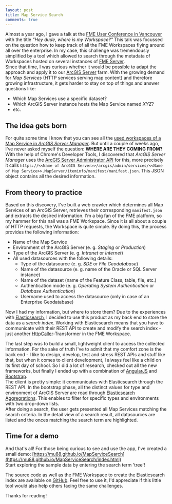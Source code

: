 ```yaml
---
layout: post
title: Map Service Search
comments: true
---
```


Almost a year ago, I gave a talk at the [FME User Conference in Vancouver](https://fmeuc.com/) with the title *"Hey dude, where is my Workspace?"* This talk was focussed on the question how to keep track of all the FME Workspaces flying around all over the enterprise. In my case, this challenge was tremendously simplified by a tool which allowed to search through the metadata of Workspaces hosted on several instances of [FME Server](https://www.safe.com/fme/fme-server/).  
Since that time, I was curious whether it would be possible to adapt the approach and apply it to our [ArcGIS Server](https://www.esri.com/en-us/arcgis/products/arcgis-enterprise/overview) farm. With the growing demand for *Map Services* (HTTP services serving map content) and therefore growing infrastructure, it gets harder to stay on top of things and answer questions like:
* Which Map Services use a specific dataset?
* Which ArcGIS Server instance hosts the Map Service named *XYZ*?
* etc.

## The idea gets born
For quite some time I know that you can see all the [used workspaces of a Map Service in *ArcGIS Server Manager*](http://enterprise.arcgis.com/en/server/latest/publish-services/windows/reviewing-service-workspaces-in-manager.htm). But until a couple of weeks ago, I've never asked myself the question: **WHERE ARE THEY COMING FROM?**  
With the help of Chrome's Developer Tools, I discovered that *ArcGIS Server Manager* uses the [ArcGIS Server Administrator API](https://developers.arcgis.com/rest/services-reference/rest-api-admin.htm) for this, more precisely it calls `https://<<Name of ArcGIS Server>>/arcgis/admin/services/<<Name of Map Service>>.MapServer/iteminfo/manifest/manifest.json`. This JSON object contains all the desired information.

## From theory to practice
Based on this discovery, I've built a web crawler which determines all Map Services of an ArcGIS Server, retrieves their corresponding `manifest.json` and extracts the desired information. I'm a big fan of the FME platform, so my hammer for this nail was a FME Workspace. Since it is all about a couple of HTTP requests, the Workspace is quite simple. By doing this, the process provides the following information:
* Name of the Map Service
* Environment of the ArcGIS Server (e. g. *Staging* or *Production*)
* Type of the ArcGIS Server (e. g. *Intranet* or *Internet*)
* All used datasources with the following details:
  * Type of the datasource  (e. g. *SDE* or *File Geodatabase*)
  * Name of the datasource (e. g. name of the Oracle or SQL Server instance)
  * Name of the dataset (name of the Feature Class, table, file, etc.)
  * Authentication mode (e. g. *Operating System Authentication* or *Database Authentication*)
  * Username used to access the datasource (only in case of an Enterprise Geodatabase)

Now I had my information, but where to store them? Due to the experiences with [Elasticsearch](https://www.elastic.co/products/elasticsearch), I decided to use this product as my back end to store the data as a *search index*. Working with Elasticsearch means that you have to communicate with their REST API to create and modify the search index - just another [HttpCaller](https://www.safe.com/transformers/http-caller/)-Transformer in the FME Workspace.

The last step was to build a small, lightweight client to access the collected information. For the sake of truth I've to admit that my comfort zone is the back end - I like to design, develop, test and stress REST APIs and stuff like that, but when it comes to client development, I always feel like a child on its first day of school. So I did a lot of research, checked out all the new frameworks, but finally I ended up with a combination of [AngularJS](https://angularjs.org/) and [Bootstrap](http://getbootstrap.com/).  
The client is pretty simple: it communicates with Elasticsearch through the REST API. In the bootstrap phase, all the distinct values for type and environment of ArcGIS Server are read through [Elasticsearch Aggregrations](https://www.elastic.co/guide/en/elasticsearch/reference/current/search-aggregations.html). This enables to filter for specific types and environments with two drop-down lists.  
After doing a search, the user gets presented all Map Services matching the search criteria. In the detail view of a search result, all datasources are listed and the onces matching the search term are highlighted.

## Time for a demo
And that's all! For those being curious to see and use the app, I've created a small demo: [https://mu88.github.io/MapServiceSearch](https://mu88.github.io/MapServiceSearch/index.html)  
Start exploring the sample data by entering the search term 'tree'!

The source code as well as the FME Workspace to create the Elasticsearch index are available on [GitHub](https://github.com/mu88/MapServiceSearch). Feel free to use it, I'd appreciate if this little tool would also help others facing the same challenges.

Thanks for reading!